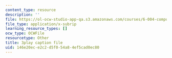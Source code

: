 ```yaml
---
content_type: resource
description: ''
file: https://ol-ocw-studio-app-qa.s3.amazonaws.com/courses/6-004-computation-structures-spring-2017/146e20ece2c2d5f054a84ef5cad0ec80_6OKvJRyeKUQ.srt
file_type: application/x-subrip
learning_resource_types: []
ocw_type: OCWFile
resourcetype: Other
title: 3play caption file
uid: 146e20ec-e2c2-d5f0-54a8-4ef5cad0ec80
---
```

